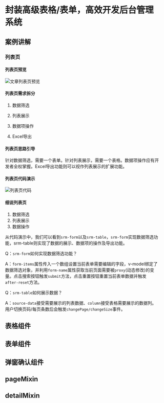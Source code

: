 # 封装高级表格/表单，高效开发后台管理系统
## 案例讲解
### 列表页
#### 列表页预览
![文章列表页预览](http://img.cixi518.com/article.png)
#### 列表页需求拆分
1. 数据筛选

2. 列表展示

3. 数据项操作

4. Excel导出

#### 列表页思路引导

针对数据筛选，需要一个表单。针对列表展示，需要一个表格。数据项操作应有开发者全权掌握。Excel导出功能则可以视作列表展示的扩展功能。

#### 列表页代码演示
![列表页代码](http://img.cixi518.com/article-code.png)
#### 细说列表页

1. 数据筛选
2. 列表展示
3. 数据操作

从代码演示中，我们可以看到`srm-form`以及`srm-table`，`srm-form`实现数据筛选功能，srm-table则实现了数据的展示、数据项的操作及导出功能。

Q：`srm-form`如何实现数据筛选功能？

A：`form-items`属性传入一个数组设置当前表单需要编辑的字段，v-model绑定了数据筛选对象，并利用`form-name`属性获取当前页面需要被`proxy`(动态修改)的变量。点击搜索按钮触发`submit`方法，点击重置按钮重置当前表单数据并触发`after-reset`方法。


Q：`srm-table`如何展示数据？

A：`source-data`接受需要展示的列表数据、`column`接受表格需要展示的数据列。用户切换页码/每页条数后会触发`changePage/changeSize`事件。




## 表格组件
## 表单组件
## 弹窗确认组件
## pageMixin
## detailMixin